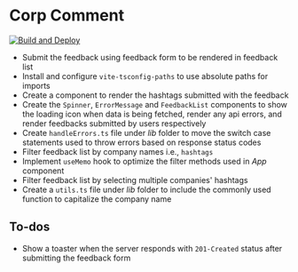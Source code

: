 # Corp Comment

[![Build and Deploy](https://github.com/anmolshah80/corp-comment/actions/workflows/deploy_production.yml/badge.svg)](https://github.com/anmolshah80/corp-comment/actions/workflows/deploy_production.yml)

- Submit the feedback using feedback form to be rendered in feedback list
- Install and configure `vite-tsconfig-paths` to use absolute paths for imports
- Create a component to render the hashtags submitted with the feedback
- Create the `Spinner`, `ErrorMessage` and `FeedbackList` components to show the loading icon when data is being fetched, render any api errors, and render feedbacks submitted by users respectively
- Create `handleErrors.ts` file under _lib_ folder to move the switch case statements used to throw errors based on response status codes
- Filter feedback list by company names i.e., `hashtags`
- Implement `useMemo` hook to optimize the filter methods used in _App_ component
- Filter feedback list by selecting multiple companies' hashtags
- Create a `utils.ts` file under _lib_ folder to include the commonly used function to capitalize the company name

## To-dos

- Show a toaster when the server responds with `201-Created` status after submitting the feedback form

